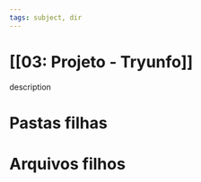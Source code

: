 ```yaml
---
tags: subject, dir
---
```


# [[03: Projeto - Tryunfo]]

description

# Pastas filhas



# Arquivos filhos


